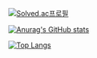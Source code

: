 [![Solved.ac프로필](http://mazassumnida.wtf/api/mini/generate_badge?boj=cowhappy721)](https://solved.ac/cowhappy721)

[![Anurag's GitHub stats](https://github-readme-stats.vercel.app/api?username=kimsohee72)](https://github.com/anuraghazra/github-readme-stats)

[![Top Langs](https://github-readme-stats.vercel.app/api/top-langs/?username=kimsohee72)](https://github.com/anuraghazra/github-readme-stats)
